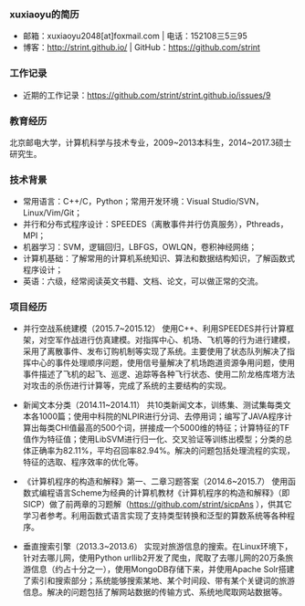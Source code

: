 ### xuxiaoyu的简历
* 邮箱：xuxiaoyu2048[at]foxmail.com | 电话：152108三5三95 
* 博客：http://strint.github.io/ | GitHub：https://github.com/strint  

### 工作记录
* 近期的工作记录：https://github.com/strint/strint.github.io/issues/9

### 教育经历
北京邮电大学，计算机科学与技术专业，2009~2013本科生，2014~2017.3硕士研究生。 

### 技术背景
* 常用语言：C++/C，Python；常用开发环境：Visual Studio/SVN，Linux/Vim/Git；
* 并行和分布式程序设计：SPEEDES（离散事件并行仿真服务），Pthreads，MPI；
* 机器学习：SVM，逻辑回归，LBFGS，OWLQN，卷积神经网络；
* 计算机基础：了解常用的计算机系统知识、算法和数据结构知识，了解函数式程序设计；
* 英语：六级，经常阅读英文书籍、文档、论文，可以做正常的交流。

### 项目经历
* 并行空战系统建模（2015.7~2015.12）
使用C++、利用SPEEDES并行计算框架，对空军作战进行仿真建模。对指挥中心、机场、飞机等的行为进行建模，采用了离散事件、发布订购机制等实现了系统。主要使用了状态队列解决了指挥中心的事件处理顺序问题，使用信号量解决了机场跑道资源争用问题，使用事件描述了飞机的起飞、巡逻、追踪等各种飞行状态、使用二阶龙格库塔方法对攻击的杀伤进行计算等，完成了系统的主要结构的实现。

* 新闻文本分类（2014.11~2014.11）
共10类新闻文本，训练集、测试集每类文本各1000篇；使用中科院的NLPIR进行分词、去停用词；编写了JAVA程序计算出每类CHI值最高的500个词，拼接成一个5000维的特征；计算特征的TF值作为特征值；使用LibSVM进行归一化、交叉验证等训练出模型；分类的总体正确率为82.11%，平均召回率82.94%。解决的问题包括处理流程的实现，特征的选取、程序效率的优化等。

* 《计算机程序的构造和解释》第一、二章习题答案（2014.6~2015.7）
使用函数式编程语言Scheme为经典的计算机教材《计算机程序的构造和解释》（即SICP）做了前两章的习题解（https://github.com/strint/sicpAns ），供其它学习者参考。利用函数式语言实现了支持类型转换和泛型的算数系统等各种程序。

* 垂直搜索引擎（2013.3~2013.6）
实现对旅游信息的搜索。在Linux环境下，针对去哪儿网，使用Python urllib2开发了爬虫，爬取了去哪儿网的20万条旅游信息（约占十分之一），使用MongoDB存储下来，并使用Apache Solr搭建了索引和搜索部分；系统能够搜索某地、某个时间段、带有某个关键词的旅游信息。解决的问题包括了解网站数据的传输方式、系统地爬取网站数据等。


